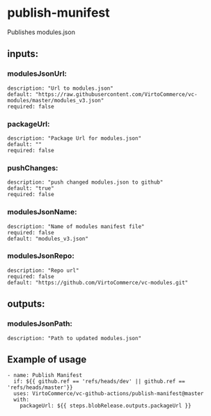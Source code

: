 # publish-munifest
Publishes modules.json
## inputs:
### modulesJsonUrl:
    description: "Url to modules.json"
    default: "https://raw.githubusercontent.com/VirtoCommerce/vc-modules/master/modules_v3.json"
    required: false
### packageUrl:
    description: "Package Url for modules.json"
    default: ""
    required: false
### pushChanges: 
    description: "push changed modules.json to github"
    default: "true"
    required: false
### modulesJsonName:
    description: "Name of modules manifest file"
    required: false
    default: "modules_v3.json"
### modulesJsonRepo:
    description: "Repo url"
    required: false
    default: "https://github.com/VirtoCommerce/vc-modules.git"
## outputs:
### modulesJsonPath:
    description: "Path to updated modules.json"

## Example of usage
```
- name: Publish Manifest
  if: ${{ github.ref == 'refs/heads/dev' || github.ref == 'refs/heads/master'}}
  uses: VirtoCommerce/vc-github-actions/publish-manifest@master
  with:
    packageUrl: ${{ steps.blobRelease.outputs.packageUrl }}
```

